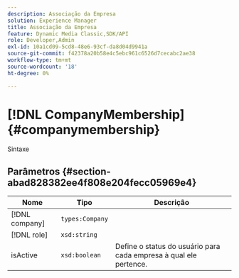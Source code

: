 ```yaml
---
description: Associação da Empresa
solution: Experience Manager
title: Associação da Empresa
feature: Dynamic Media Classic,SDK/API
role: Developer,Admin
exl-id: 10a1cd09-5cd8-48e6-93cf-da8d04d9941a
source-git-commit: f42378a20b58e4c5ebc961c6526d7cecabc2ae38
workflow-type: tm+mt
source-wordcount: '18'
ht-degree: 0%

---
```


# [!DNL CompanyMembership]{#companymembership}

Sintaxe

## Parâmetros {#section-abad828382ee4f808e204fecc05969e4}

| Nome | Tipo | Descrição |
|---|---|---|
| [!DNL company] | `types:Company` | |
| [!DNL role] | `xsd:string` | |
| isActive | `xsd:boolean` | Define o status do usuário para cada empresa à qual ele pertence. |
